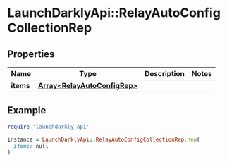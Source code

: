 # LaunchDarklyApi::RelayAutoConfigCollectionRep

## Properties

| Name | Type | Description | Notes |
| ---- | ---- | ----------- | ----- |
| **items** | [**Array&lt;RelayAutoConfigRep&gt;**](RelayAutoConfigRep.md) |  |  |

## Example

```ruby
require 'launchdarkly_api'

instance = LaunchDarklyApi::RelayAutoConfigCollectionRep.new(
  items: null
)
```


